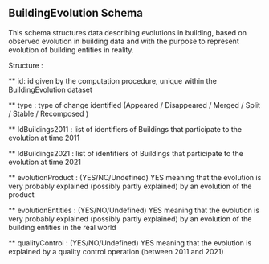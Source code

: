 ## BuildingEvolution Schema

This schema structures data describing evolutions in building, based on observed evolution in building data and with the purpose to represent evolution of building entities in reality. 

Structure : 

** id: id given by the computation procedure, unique within the BuildingEvolution dataset 

** type : type of change identified (Appeared / Disappeared / Merged / Split / Stable / Recomposed )

** IdBuildings2011 : list of identifiers of Buildings that participate to the evolution at time 2011

** IdBuildings2021 : list of identifiers of Buildings that participate to the evolution at time 2021

** evolutionProduct : (YES/NO/Undefined) YES meaning that the evolution is very probably explained (possibly partly explained) by an evolution of the product

** evolutionEntities : (YES/NO/Undefined) YES meaning that the evolution is very probably explained (possibly partly explained) by an evolution of the building entities in the real world

** qualityControl : (YES/NO/Undefined) YES meaning that the evolution is explained by a quality control operation (between 2011 and 2021)

